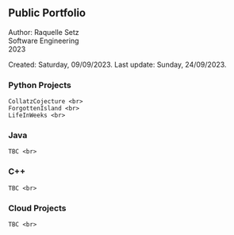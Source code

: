 ## Public Portfolio

Author: Raquelle Setz <br>
Software Engineering <br>
2023 <br>

Created: Saturday, 09/09/2023.
Last update: Sunday, 24/09/2023.

### Python Projects
	CollatzCojecture <br>
	ForgottenIsland <br>
	LifeInWeeks <br>
### Java
	TBC <br>
### C++
	TBC <br>
### Cloud Projects
	TBC <br>
	


